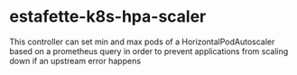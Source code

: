 # estafette-k8s-hpa-scaler
This controller can set min and max pods of a HorizontalPodAutoscaler based on a prometheus query in order to prevent applications from scaling down if an upstream error happens

